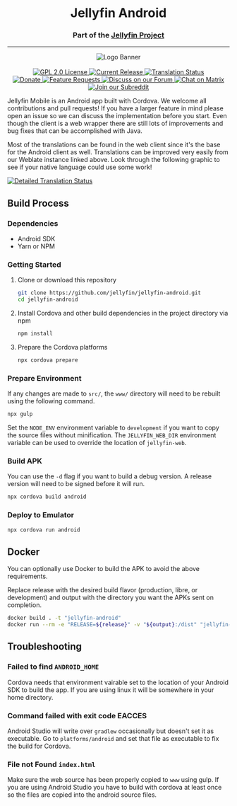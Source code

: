 <h1 align="center">Jellyfin Android</h1>
<h3 align="center">Part of the <a href="https://jellyfin.org">Jellyfin Project</a></h3>

---

<p align="center">
<img alt="Logo Banner" src="https://raw.githubusercontent.com/jellyfin/jellyfin-ux/master/branding/SVG/banner-logo-solid.svg?sanitize=true"/>
<br/>
<br/>
<a href="https://github.com/jellyfin/jellyfin-android">
<img alt="GPL 2.0 License" src="https://img.shields.io/github/license/jellyfin/jellyfin-android.svg"/>
</a>
<a href="https://github.com/jellyfin/jellyfin-android/releases">
<img alt="Current Release" src="https://img.shields.io/github/release/jellyfin/jellyfin-android.svg"/>
</a>
<a href="https://translate.jellyfin.org/projects/jellyfin/jellyfin-web/?utm_source=widget">
<img alt="Translation Status" src="https://translate.jellyfin.org/widgets/jellyfin/-/jellyfin-web/svg-badge.svg"/>
</a>
<br/>
<a href="https://opencollective.com/jellyfin">
<img alt="Donate" src="https://img.shields.io/opencollective/all/jellyfin.svg?label=backers"/>
</a>
<a href="https://features.jellyfin.org">
<img alt="Feature Requests" src="https://img.shields.io/badge/fider-vote%20on%20features-success.svg"/>
</a>
<a href="https://forum.jellyfin.org">
<img alt="Discuss on our Forum" src="https://img.shields.io/discourse/https/forum.jellyfin.org/users.svg"/>
</a>
<a href="https://matrix.to/#/+jellyfin:matrix.org">
<img alt="Chat on Matrix" src="https://img.shields.io/matrix/jellyfin:matrix.org.svg?logo=matrix"/>
</a>
<a href="https://www.reddit.com/r/jellyfin/">
<img alt="Join our Subreddit" src="https://img.shields.io/badge/reddit-r%2Fjellyfin-%23FF5700.svg"/>
</a>
</p>

Jellyfin Mobile is an Android app built with Cordova. We welcome all contributions and pull requests! If you have a larger feature in mind please open an issue so we can discuss the implementation before you start. Even though the client is a web wrapper there are still lots of improvements and bug fixes that can be accomplished with Java.

Most of the translations can be found in the web client since it's the base for the Android client as well. Translations can be improved very easily from our Weblate instance linked above. Look through the following graphic to see if your native language could use some work!

<a href="https://translate.jellyfin.org/engage/jellyfin/?utm_source=widget">
<img alt="Detailed Translation Status" src="https://translate.jellyfin.org/widgets/jellyfin/-/jellyfin-web/multi-auto.svg"/>
</a>

## Build Process

### Dependencies

- Android SDK
- Yarn or NPM

### Getting Started

1. Clone or download this repository

   ```sh
   git clone https://github.com/jellyfin/jellyfin-android.git
   cd jellyfin-android
   ```

2. Install Cordova and other build dependencies in the project directory via npm

   ```sh
   npm install
   ```

3. Prepare the Cordova platforms

   ```sh
   npx cordova prepare
   ```

### Prepare Environment

If any changes are made to `src/`, the `www/` directory will need to be rebuilt using the following command.

```sh
npx gulp
```

Set the `NODE_ENV` environment variable to `development` if you want to copy the source files without minification. The `JELLYFIN_WEB_DIR` environment variable can be used to override the location of `jellyfin-web`.

### Build APK

You can use the `-d` flag if you want to build a debug version. A release version will need to be signed before it will run.

```sh
npx cordova build android
```

### Deploy to Emulator

```sh
npx cordova run android
```

## Docker

You can optionally use Docker to build the APK to avoid the above requirements.

Replace release with the desired build flavor (production, libre, or development) and output with the directory you want the APKs sent on completion.

```sh
docker build . -t "jellyfin-android"
docker run --rm -e "RELEASE=${release}" -v "${output}:/dist" "jellyfin-android"
```

## Troubleshooting

### Failed to find `ANDROID_HOME`

Cordova needs that environment vairable set to the location of your Android SDK to build the app. If you are using linux it will be somewhere in your home directory.

### Command failed with exit code EACCES

Android Studio will write over `gradlew` occasionally but doesn't set it as executable. Go to `platforms/android` and set that file as executable to fix the build for Cordova.

### File not Found `index.html`

Make sure the web source has been properly copied to `www` using gulp. If you are using Android Studio you have to build with cordova at least once so the files are copied into the android source files.
